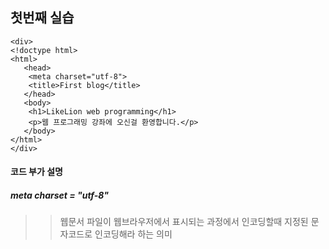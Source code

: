 ## 첫번째 실습
 ~~~
 <div>
<!doctype html>
<html>
    <head>
     <meta charset="utf-8">
     <title>First blog</title>
    </head>
    <body>
     <h1>LikeLion web programming</h1>
     <p>웹 프로그래밍 강좌에 오신걸 환영합니다.</p>
    </body>
</html>
 </div>
 ~~~
#### 코드 부가 설명
##### meta charset = "utf-8"
>> 웹문서 파일이 웹브라우저에서 표시되는 과정에서 인코딩할때 지정된 문자코드로 인코딩해라 하는 의미

##### <title>
>> 웹 페이지에서 제목을 담음
 
##### body
>> 문서 내에서 한개만 존재
>> <body> 태그는 문서의 몸통을 나타내는 태그
>> 브라우저 화면에 보이는 것들이 주로 들어감
 
 ## 레이아웃과 관련된 두번째 실습
 
* header
 >> 웹 페이지 혹은 <section>의 소개나 제목을 담기 위해 사용하는 요소
 
 
* nav
 >> 네비게이션 역할을 하는 요소
 
 
* section
 >> 기준에 따라 구획을 구분하기 위해 사용하는 요소
 
 
 ~~~
 <div> 
 <!DOCTYPE html>
<html>

<head>
    <title>2번째 실습</title>
    <p>젊음팀 화이팅!</p>
</head>

<body>
    <header>
        로고와 이름이 들어갈 자리
    </header>
    <nav>
        <p>사이트 메뉴 자리</p>
    </nav>
    <section>
        <p> 첫번째 기사 자리</p>
        <article>
            <p> 두번째 기사 자리</p>
        </article>
    </section>
    <aside>
        <p> 광고가 들어갈 자리</p>
    </aside>
    <footer>
        <p> 회사 정보가 들어갈자리</p>
    </footer>

</body>

</html>
</div>
 ~~~
